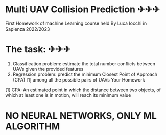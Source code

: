 # Multi UAV Collision Prediction ✈︎✈︎✈︎

First Homework of machine Learning course held By Luca Iocchi in Sapienza 2022/2023
# The task: ✈︎✈︎✈︎
1. Classification problem: estimate the total
number conflicts between UAVs given the
provided features
2. Regression problem: predict the minimum
Closest Point of Approach (CPA) [1] among all
the possible pairs of UAVs
Your Homework

[1] CPA: An estimated point in which the distance between two objects, of which at least
one is in motion, will reach its minimum value


# NO NEURAL NETWORKS, ONLY ML ALGORITHM
